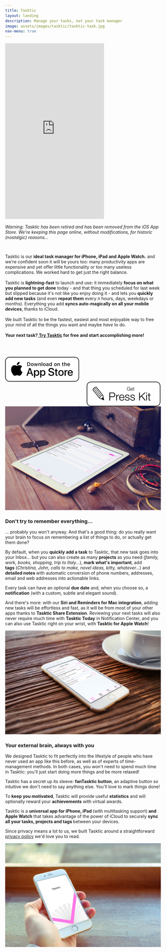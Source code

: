 ```yaml
---
title: Tasktic
layout: landing
description: Manage your tasks, not your task manager
image: assets/images/tasktic/tasktic-task.jpg
nav-menu: true
---
```

<!-- Main -->
<div id="main">
<section id="one" class="spotlights">
	<section>
		<div class="content">
			<iframe src="https://player.vimeo.com/video/143538641" width="320" height="569" frameborder="0" webkitallowfullscreen mozallowfullscreen allowfullscreen></iframe>
		</div>
		<div class="content">
			<div class="inner">
				<p><i>Warning: Tasktic has been retired and has been removed from the iOS App Store. We're keeping this page online, without modifications, for historic (nostalgic) reasons...</i></p><br>
				<p>Tasktic is our <b>ideal task manager for iPhone, iPad and Apple Watch.</b> and we're confident soon it will be yours too: many productivity apps are expensive and yet offer little functionality or too many useless complications. We worked hard to get just the right balance.<br><br>Tasktic is <b>lightning-fast</b> to launch and use: it immediately <b>focus on what you planned to get done</b> today - and that thing you scheduled for last week but slipped because it's not like you enjoy doing it - and lets you <b>quickly add new tasks</b> (and even <b>repeat them</b> every <i>n</i> hours, days, weekdays or months). Everything you add <b>syncs auto-magically on all your mobile devices</b>, thanks to iCloud.<br><br>We built Tasktic to be the fastest, easiest and most enjoyable way to free your mind of all the things you want and maybe <i>have</i> to do.<br><br><b>Your next task?<a href="https://geo.itunes.apple.com/us/app/tasktic-manage-your-tasks/id1036139076?mt=8&at=1000l3L9&ct=website" class="link" target="new"> Try Tasktic</a> for free and start accomplishing more!</b></p>
				<br>
				<br>
				<p style="text-align:center">
					<a href="https://geo.itunes.apple.com/us/app/tasktic-manage-your-tasks/id1036139076?mt=8&at=1000l3L9&ct=website" class="image" target="new">
						<img src="assets/images/download_ios_app_store_white_bg.svg" alt="Download on the App Store" data-position="left center" style="border:px;margin-right:30px;float:left" />
					</a>
					<a href="/presskit/tasktic_presskit.html" class="image">
						<img src="assets/images/presskit.svg" alt="Download on the App Store" data-position="right center" style="border:0px;margin-left:30px;float:right" />
					</a>
				</p>
			</div>
		</div>
	</section>
</section>
<img src="assets/images/tasktic/tasktic-ipad.jpg" alt="" data-position="center center"/>
<!-- Two -->
<section id="two">
	<div class="inner">
		<h3>Don't try to remember everything...</h3>
		<p>... probably you won't anyway. And that's a good thing: do you really want your brain to focus on remembering a list of things to do, or actually get them done?</p>
		<p>By default, when you <strong>quickly </strong><strong>add a task</strong> to Tasktic, that new task goes into your Inbox... but you can also create as many <strong>projects</strong> as you need (<em>family, work, books, shopping, trip to Italy...</em>), <strong>mark what's important</strong>, add <strong>tags</strong>&nbsp;(<em>Christina, John, calls to make,&nbsp;novel ideas, kitty, whatever...</em>) and <strong>d</strong><strong>etailed notes </strong>with automatic conversion of phone numbers, addresses, email and web addresses into actionable links.</p>
		<p>Every task can have an optional <strong>due date</strong> and, when you choose so, a <strong>notification</strong> (with a custom, subtle and elegant sound).</p>
		<p>And there's more:&nbsp;with our <strong>Siri and Reminders for Mac integration</strong>,&nbsp;adding new tasks will be effortless and fast, as it will be from most of your other apps thanks to <strong>Tasktic Share Extension</strong>.&nbsp;Reviewing your next tasks will also never require much time with <strong>Tasktic Today</strong>&nbsp;in Notification Center, and you can also use Tasktic right on your wrist, with <strong>Tasktic for Apple Watch</strong>!</p>
	</div>
</section>
<img src="assets/images/tasktic/tasktic-today.jpg" alt="" data-position="center center"/>
<!-- Three -->
<section id="three">
	<div class="inner">
		<h3>Your external brain, always with you</h3>
		<p>We designed Tasktic to fit perfectly into the lifestyle of people who have never used an app like this before, as well as of experts of time-management methods. In both cases,&nbsp;you won't need to spend much time in Tasktic: you'll just start doing more things and be more relaxed!</p>
		<p>Tasktic has a secret up its sleeve: <strong>fanTasktic button</strong>, an adaptive button so intuitive we don't need to say anything else. You'll love to mark things done!</p>
		<p>To <strong>keep you motivated</strong>, Tasktic will provide useful <strong>statistics</strong> and will optionally reward your <strong>achievements</strong>&nbsp;with virtual awards.</p>
		<p>Tasktic is a <strong>universal app for iPhone, iPad </strong>(with multitasking support)<strong> and Apple Watch</strong> that takes advantage of the power of iCloud to securely <strong>sync all your tasks, projects and tags </strong>between your devices.</p>
		<p>Since privacy means a lot to us, we built Tasktic around a straightforward <a href="/privacy/tasktic_privacy_policy.html">privacy policy</a>&nbsp;we'd love you to read.</p>
	</div>
</section>
<img src="assets/images/tasktic/tasktic.jpg" alt="" data-position="center center"/>




		
